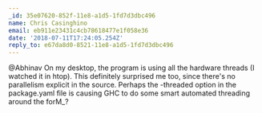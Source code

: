 ```yaml
---
_id: 35e07620-852f-11e8-a1d5-1fd7d3dbc496
name: Chris Casinghino
email: eb911e23431c4cb78618477e1f058e36
date: '2018-07-11T17:24:05.254Z'
reply_to: e67da8d0-8521-11e8-a1d5-1fd7d3dbc496
---
```

@Abhinav  On my desktop, the program is using all the hardware threads (I watched it in htop).  This definitely surprised me too, since there's no parallelism explicit in the source.  Perhaps the -threaded option in the package.yaml file is causing GHC to do some smart automated threading around the forM_?
